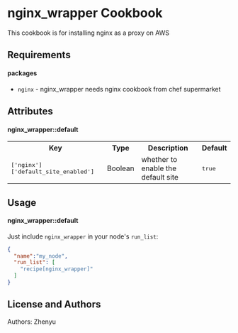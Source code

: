 nginx_wrapper Cookbook
======================
This cookbook is for installing nginx as a proxy on AWS

Requirements
------------
#### packages
- `nginx` - nginx_wrapper needs nginx cookbook from chef supermarket

Attributes
----------

#### nginx_wrapper::default
<table>
  <tr>
    <th>Key</th>
    <th>Type</th>
    <th>Description</th>
    <th>Default</th>
  </tr>
  <tr>
    <td><tt>['nginx']['default_site_enabled']</tt></td>
    <td>Boolean</td>
    <td>whether to enable the default site</td>
    <td><tt>true</tt></td>
  </tr>
</table>

Usage
-----
#### nginx_wrapper::default

Just include `nginx_wrapper` in your node's `run_list`:

```json
{
  "name":"my_node",
  "run_list": [
    "recipe[nginx_wrapper]"
  ]
}
```

License and Authors
-------------------
Authors: Zhenyu
